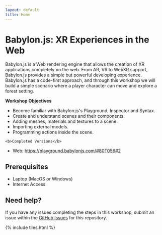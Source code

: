 ```yaml
---
layout: default
title: Home
---
```


<h1>Babylon.js: XR Experiences in the Web</h1>
<p> Babylon.js is a Web rendering engine that allows the creation of XR applications completely on the web. From AR, VR to WebXR support, Babylon.js provides a simple but powerful developing experience. Babylon.js has a code-first approach, and through this workshop we will build a simple scenario where a player character can move and explore a forest setting. </p>

<b>Workshop Objectives</b>

<ul>
<li>Become familiar with Babylon.js's Playground, Inspector and Syntax.</li>
<li>Create and understand scenes and their components.</li>
<li>Adding meshes, materials and textures to a scene.</li>
<li>Importing external models.</li>
<li>Programming actions inside the scene.</li>
</ul>

  
    <b>Completed Versions</b>
  
<ul>
<li>Web: <a href="https://playground.babylonjs.com/#80T056#2">https://playground.babylonjs.com/#80T056#2</a></li>
</ul>
      
<h2>Prerequisites</h2>
<ul>
<li>Laptop (MacOS or Windows)</li>
<li>Internet Access</li>
</ul>

<h2>Need help?</h2>
<p>If you have any issues completing the steps in this workshop, submit an issue within the <a href="https://github.com/gcordidoa/babylon-student-workshop/issues">GitHub Issues</a> for this repository.</p>


{% include tiles.html %}
